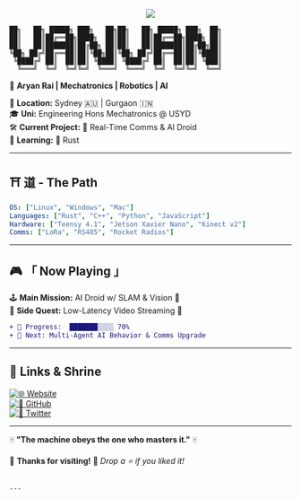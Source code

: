 
<p align="center">
  <img src="https://readme-typing-svg.demolab.com?font=Press+Start+2P&size=18&duration=2500&color=000000&background=002255&center=true&vCenter=true&lines=Welcome+to;YANYAN's+World!;Mechatronics!;">
</p>

```
██╗   ██╗ █████╗ ███╗   ██╗██╗   ██╗ █████╗ ███╗  ██╗
██║   ██║██╔══██╗████╗  ██║██║   ██║██╔══██╗████╗ ██║
██║   ██║███████║██╔██╗ ██║██║   ██║███████║██╔██╗██║
╚██╗ ██╔╝██╔══██║██║╚██╗██║╚██╗ ██╔╝██╔══██║██║╚████║
 ╚████╔╝ ██║  ██║██║ ╚████║ ╚████╔╝ ██║  ██║██║ ╚███║
  ╚═══╝  ╚═╝  ╚═╝╚═╝  ╚═══╝  ╚═══╝  ╚═╝  ╚═╝╚═╝  ╚══╝
```

🎌 **Aryan Rai | Mechatronics | Robotics | AI**  

📍 **Location:** Sydney 🇦🇺 | Gurgaon 🇮🇳  
🎓 **Uni:** Engineering Hons Mechatronics @ USYD  
🛠 **Current Project:** 🚀 Real-Time Comms & AI Droid  
🌱 **Learning:** 🦀 Rust  

---

## ⛩️ **道 - The Path**  
```yaml
OS: ["Linux", "Windows", "Mac"]
Languages: ["Rust", "C++", "Python", "JavaScript"]
Hardware: ["Teensy 4.1", "Jetson Xavier Nano", "Kinect v2"]
Comms: ["LoRa", "RS485", "Rocket Radios"]
```

---

## 🎮 **「 Now Playing 」**  
🕹️ **Main Mission:** AI Droid w/ SLAM & Vision 🏮  
📡 **Side Quest:** Low-Latency Video Streaming 🔴  

```diff
+ 🚀 Progress:  ███████░░░░ 70%
+ 🎯 Next: Multi-Agent AI Behavior & Comms Upgrade
```

---

## 🏯 **Links & Shrine**  
[![🌐 Website](https://img.shields.io/badge/Website-aryanrai.github.io-ffcc00?style=for-the-badge)](https://aryanrai.github.io/)  
[![🐙 GitHub](https://img.shields.io/badge/GitHub-@aryanrai-333?style=for-the-badge&logo=github)](https://github.com/aryanrai)  
[![📡 Twitter](https://img.shields.io/badge/Twitter-@yourhandle-1DA1F2?style=for-the-badge&logo=twitter)](https://twitter.com/yourhandle)  

---

🀄 **"The machine obeys the one who masters it."** 🀄  

🏯 **Thanks for visiting!** 🚀 *Drop a ⭐ if you liked it!*  
```

---
